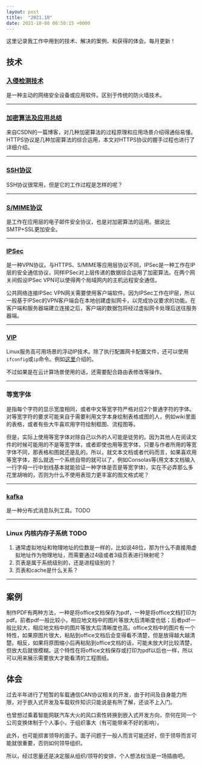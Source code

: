 ```yaml
---
layout: post
title:  "2021.10"
date: 2021-10-08 08:50:15 +0000   
---
```


这里记录我工作中用到的技术、解决的案例、和获得的体会。每月更新！

技术
----

### [入侵检测技术](https://zh.wikipedia.org/wiki/%E5%85%A5%E4%BE%B5%E6%A3%80%E6%B5%8B%E7%B3%BB%E7%BB%9F)

是一种主动的网络安全设备或应用软件。区别于传统的防火墙技术。

---

### [加密算法及应用总结](https://blog.csdn.net/hxl517116279/article/details/108338735)

来自CSDN的一篇博客，对几种加密算法的过程原理和应用场景介绍得通俗易懂。HTTPS协议是几种加密算法的综合运用，本文对HTTPS协议的握手过程也进行了详细介绍。

---

### [SSH协议](https://www.cnblogs.com/zmlctt/p/3946860.html)

SSH协议很常用，但是它的工作过程是怎样的呢？

---

### [S/MIME协议](https://www.cnblogs.com/worter991/p/13476082.html)

是工作在应用层的电子邮件安全协议，也是对加密算法的运用。据说比SMTP+SSL更加安全。

---

### [IPSec](https://blog.csdn.net/XMWS_IT/article/details/115182342)

是一种VPN协议。与HTTPS、S/MIME等应用层协议不同，IPSec是一种工作在IP层的安全通信协议，同样IPSec对上层传递的数据综合运用了加密算法。在两个网关间假设IPSec VPN可以使得两个局域网内的主机远程安全通信。

公共网络连接IPSec VPN网关需要使用客户端软件。因为IPSec工作在IP层，所以一般基于IPSec的VPN客户端会在本地创建虚拟网卡，以完成协议要求的功能。在客户端和服务器端建立连接之后，客户端的数据包将经过虚拟网卡处理后送往服务器端。

---

### [VIP](https://blog.csdn.net/qq_24333367/article/details/107780503)

Linux服务高可用场景的浮动IP技术。除了执行配置网卡配置文件，还可以使用```ifconfig```或```ip```命令。例如[这里](https://blog.csdn.net/chengxuyuanyonghu/article/details/83539966)介绍的。

不过如果是在云计算场景使用的话，还需要配合路由表修改等操作。

---

### 等宽字体

是指每个字符的显示宽度相同，或者中文等宽字符严格对应2个普通字符的字体。对等宽字符的要求可能来自于需要利用文字本身绘制表格或图的人，例如wiki里面的表格，或者有些大牛喜欢用字符绘制框图、流程图等。

但是，实际上使用等宽字体对除自己以外的人可能是徒劳的。因为其他人在阅读文件的时候可能用的不是等宽字体，或者即使也用等宽字体，只要与作者所用的等宽字体不同，那表格和图就还是乱的。所以，就文本文档或者代码而言，如果喜欢用等宽字体，那么就选一个系统自带的就可以了，例如Consolas等(用文本文档输入一行字母一行中划线基本就能验证一种字体是否是等宽字体)，实在不必弄那么多花里胡哨的，否则为什么不使用表现力更丰富的图文格式呢？

---

### [kafka](https://blog.csdn.net/weixin_45366499/article/details/106943229) 

是一种分布式消息队列工具。TODO

---

### Linux 内核内存子系统 TODO

1. 通常虚拟地址和物理地址的位数是一样的，比如说48位，那为什么不直接用虚拟地址作为物理地址，而需要通过4级或者3级页表进行映射呢？
2. 页表是属于系统级别的，还是进程级别的？
3. 页表和cache是什么关系？

---

案例
----

制作PDF有两种方法，一种是将office文档保存为pdf，一种是将office文档打印为pdf。前者pdf一般比较小，相应地文档中的图片等放大后清晰度也低；后者pdf一般比较大，相应地文档中的图片等放大后清晰度也高。office文档中的图片有一个特性，如果原图片很大，粘贴到office文档后会变得看不清楚，但是放得越大越清楚。相反，如果将原图缩小后再粘贴到office文档的话，可能未放大时比较清楚，但放大后就很模糊。这个特性在将office文档保存或打印为pdf以后也一样，所以可以用来展示需要放大才能看清的工程图纸。


体会
----

过去半年进行了短暂的车载通信CAN协议相关的开发，由于时间及自身能力所限，对于嵌入式开发及车载软件知识只能说是有所了解，还谈不上入门。

也曾想过乘着智能网联汽车大火的风口索性转换到嵌入式开发方向，奈何在同一个公司变换体制于个人事小，于组织事大（有可能带来不好的影响）。

此外，也可能损害领导的面子。面子问题于一般人而言可能还好，但于领导而言可能就很重要，否则如何领导组织。

所以，经过思量还是决定服从组织/领导的安排，个人想法权当是一场插曲吧。